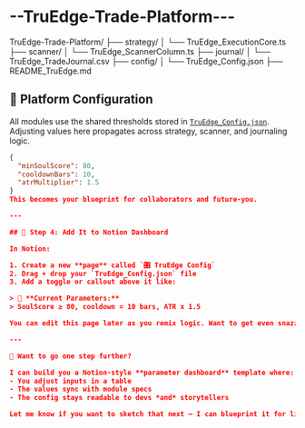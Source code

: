# --TruEdge-Trade-Platform---
TruEdge-Trade-Platform/ ├── strategy/ │   └── TruEdge_ExecutionCore.ts ├── scanner/ │   └── TruEdge_ScannerColumn.ts ├── journal/ │   └── TruEdge_TradeJournal.csv ├── config/ │   └── TruEdge_Config.json ├── README_TruEdge.md
## 🔧 Platform Configuration

All modules use the shared thresholds stored in [`TruEdge_Config.json`](./config/TruEdge_Config.json).  
Adjusting values here propagates across strategy, scanner, and journaling logic.

```json
{
  "minSoulScore": 80,
  "cooldownBars": 10,
  "atrMultiplier": 1.5
}
This becomes your blueprint for collaborators and future-you.

---

## 🧭 Step 4: Add It to Notion Dashboard

In Notion:

1. Create a new **page** called `🎛 TruEdge Config`  
2. Drag + drop your `TruEdge_Config.json` file  
3. Add a toggle or callout above it like:

> 📁 **Current Parameters:**  
> SoulScore ≥ 80, cooldown = 10 bars, ATR x 1.5

You can edit this page later as you remix logic. Want to get even snazzier? Use a synced Notion table instead of raw JSON for future modules.

---

🧠 Want to go one step further?

I can build you a Notion-style **parameter dashboard** template where:
- You adjust inputs in a table  
- The values sync with module specs  
- The config stays readable to devs *and* storytellers

Let me know if you want to sketch that next — I can blueprint it for live tracking and remixing like a control board. 🐅🔁 We're building this to last.
